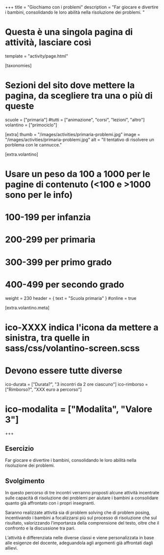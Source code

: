 +++
title = "Giochiamo con i problemi"
description = "Far giocare e divertire i bambini, consolidando le loro abilità nella risoluzione dei problemi. "

# Questa è una singola pagina di attività, lasciare così
template = "activity/page.html"

[taxonomies]
# Sezioni del sito dove mettere la pagina, da scegliere tra una o più di queste
scuole = ["primaria"]
#tutti = ["animazione", "corsi", "lezioni", "altro"]
volantino = ["primociclo"]

[extra]
thumb = "/images/activities/primaria-problemi.jpg"
image = "/images/activities/primaria-problemi.jpg"
alt = "Il tentativo di risolvere un porblema con le cannucce."

[extra.volantino]
# Usare un peso da 100 a 1000 per le pagine di contenuto (<100 e >1000 sono per le info)
# 100-199 per infanzia
# 200-299 per primaria
# 300-399 per primo grado
# 400-499 per secondo grado
weight = 230
header = { text = "Scuola primaria" }
#online = true

[extra.volantino.meta]
# ico-XXXX indica l'icona da mettere a sinistra, tra quelle in sass/css/volantino-screen.scss
# Devono essere tutte diverse 
ico-durata = ["Durata?", "3 incontri da 2 ore ciascuno"]
ico-rimborso = ["Rimborso?", "XXX euro a percorso"]
# ico-modalita = ["Modalita", "Valore 3"]
+++

<h2 class="ico ico-primaria-esercizio">Esercizio</h2>

Far giocare e divertire i bambini, consolidando le loro abilità nella risoluzione dei problemi.  

<h2 class="ico ico-primaria-svolgimento">Svolgimento</h2>

In questo percorso di tre incontri verranno proposti alcune attività incentrate sulle capacità di risoluzione dei problemi per aiutare i bambini a consolidare quanto già affrontato con i propri insegnanti. 

Saranno realizzate attività sia di problem solving che di problem posing, incentivando i bambini a focalizzarsi più sul processo di risoluzione che sul risultato, valorizzando l’importanza della comprensione del testo, oltre che il confronto e la discussione tra pari. 

L’attività è differenziata nelle diverse classi e viene personalizzata in base alle esigenze del docente, adeguandola agli argomenti già affrontati dagli allievi. 

